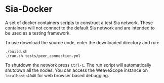 # Sia-Docker

A set of docker containers scripts to construct a test Sia network. These containers will not connect to the default Sia network and are intended to be used as a testing framework.

To use download the source code, enter the downloaded directory and run:

````
./build.sh
./run.sh tests/peer_connection.yml
````

To shutdown the network press `Ctrl-C`. The run script will automatically shutdown all the nodes.
You can access the WeaveScope instance on `localhost:4040` for web browser based debugging.

